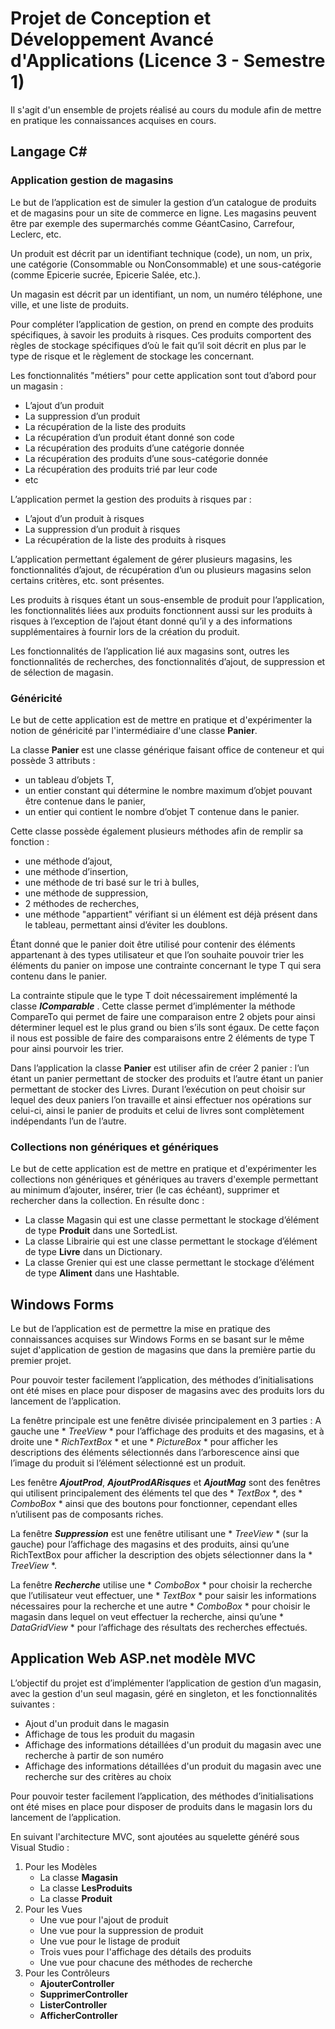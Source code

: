# Projet de Conception et Développement Avancé d'Applications (Licence 3 - Semestre 1)

Il s'agit d'un ensemble de projets réalisé au cours du module afin de mettre en pratique les connaissances acquises en cours.

## Langage C#

###  Application gestion de magasins

Le but de l’application est de simuler la gestion d’un catalogue de produits et de magasins pour un site de commerce en ligne. Les magasins peuvent être par exemple des supermarchés comme GéantCasino, Carrefour, Leclerc, etc.

Un produit est décrit par un identifiant technique (code), un nom, un prix, une catégorie (Consommable ou NonConsommable) et une sous-catégorie (comme Epicerie sucrée, Epicerie Salée, etc.).

Un magasin est décrit par un identifiant, un nom, un numéro téléphone, une ville, et une liste de produits.

Pour compléter l’application de gestion, on prend en compte des produits spécifiques, à savoir les produits à risques. Ces produits comportent des règles de stockage spécifiques d’où le fait qu’il soit décrit en plus par le type de risque et le règlement de stockage les concernant.


Les fonctionnalités "métiers" pour cette application sont tout d’abord pour un magasin :
* L’ajout d’un produit
* La suppression d’un produit
* La récupération de la liste des produits
* La récupération d’un produit étant donné son code
* La récupération des produits d’une catégorie donnée
* La récupération des produits d’une sous-catégorie donnée
* La récupération des produits trié par leur code
* etc

L’application permet la gestion des produits à risques par :
* L’ajout d’un produit à risques
* La suppression d’un produit à risques
* La récupération de la liste des produits à risques

L’application permettant également de gérer plusieurs magasins, les fonctionnalités d’ajout, de récupération d’un ou plusieurs magasins selon certains critères, etc. sont présentes.


Les produits à risques étant un sous-ensemble de produit pour l’application, les fonctionnalités liées aux produits fonctionnent aussi sur les produits à risques à l’exception de l’ajout étant donné qu’il y a des informations supplémentaires à fournir lors de la création du produit.

Les fonctionnalités de l’application lié aux magasins sont, outres les fonctionnalités de recherches, des fonctionnalités d’ajout, de suppression et de sélection de magasin.

### Généricité

Le but de cette application est de mettre en pratique et d'expérimenter la notion de généricité par l'intermédiaire d'une classe **Panier**.

La classe **Panier**<T> est une classe générique faisant office de conteneur et qui possède 3 attributs :
* un tableau d’objets T,
* un entier constant qui détermine le nombre maximum d’objet pouvant être contenue dans le panier,
* un entier qui contient le nombre d’objet T contenue dans le panier.

Cette classe possède également plusieurs méthodes afin de remplir sa fonction :
* une méthode d’ajout,
* une méthode d’insertion,
* une méthode de tri basé sur le tri à bulles,
* une méthode de suppression,
* 2 méthodes de recherches,
* une méthode "appartient" vérifiant si un élément est déjà présent dans le tableau, permettant ainsi d’éviter les doublons.


Étant donné que le panier doit être utilisé pour contenir des éléments appartenant à des types utilisateur et que l’on souhaite pouvoir trier les éléments du panier on impose une contrainte concernant le type T qui sera contenu dans le panier.

La contrainte stipule que le type T doit nécessairement implémenté la classe ***IComparable***<T> . Cette classe permet d’implémenter la méthode CompareTo qui permet de faire une comparaison entre 2 objets pour ainsi déterminer lequel est le plus grand ou bien s’ils sont égaux. De cette façon il nous est possible de faire des comparaisons entre 2 éléments de type T pour ainsi pourvoir les trier.


Dans l’application la classe **Panier**<T> est utiliser afin de créer 2 panier : l’un étant un panier permettant de stocker des produits et l’autre étant un panier permettant de stocker des Livres. Durant l’exécution on peut choisir sur lequel des deux paniers l’on travaille et ainsi effectuer nos opérations sur celui-ci, ainsi le panier de produits et celui de livres sont complètement indépendants l’un de l’autre. 

### Collections non génériques et génériques

Le but de cette application est de mettre en pratique et d'expérimenter les collections non génériques et génériques au travers d'exemple permettant au minimum d’ajouter, insérer, trier (le cas échéant), supprimer et rechercher dans la collection. En résulte donc :
* La classe Magasin qui est une classe permettant le stockage d’élément de type **Produit** dans une SortedList.
* La classe Librairie qui est une classe permettant le stockage d’élément de type **Livre** dans un Dictionary.
* La classe Grenier qui est une classe permettant le stockage d’élément de type **Aliment** dans une Hashtable.

## Windows Forms

Le but de l’application est de permettre la mise en pratique des connaissances acquises sur Windows Forms en se basant sur le même sujet d'application de gestion de magasins que dans la première partie du premier projet.

Pour pouvoir tester facilement l’application, des méthodes d’initialisations ont été mises en place pour disposer de magasins avec des produits lors du lancement de l’application.

La fenêtre principale est une fenêtre divisée principalement en 3 parties : A gauche une * *TreeView* * pour l’affichage des produits et des magasins, et à droite une * *RichTextBox* * et une * *PictureBox* * pour afficher les descriptions des éléments sélectionnés dans l’arborescence ainsi que l’image du produit si l’élément sélectionné est un produit.

Les fenêtre ***AjoutProd***, ***AjoutProdARisques*** et ***AjoutMag*** sont des fenêtres qui utilisent principalement des éléments tel que des * *TextBox* *, des * *ComboBox* * ainsi que des boutons pour fonctionner, cependant elles n’utilisent pas de composants riches.

La fenêtre ***Suppression*** est une fenêtre utilisant une * *TreeView* * (sur la gauche) pour l’affichage des magasins et des produits, ainsi qu’une RichTextBox pour afficher la description des objets sélectionner dans la * *TreeView* *.

La fenêtre ***Recherche*** utilise une * *ComboBox* * pour choisir la recherche que l’utilisateur veut effectuer, une * *TextBox* * pour saisir les informations nécessaires pour la recherche et une autre * *ComboBox* * pour choisir le magasin dans lequel on veut effectuer la recherche, ainsi qu’une * *DataGridView* * pour l’affichage des résultats des recherches effectués.

## Application Web ASP.net modèle MVC

L’objectif du projet est d’implémenter l’application de gestion d’un magasin, avec la gestion d'un seul magasin, géré en singleton, et les fonctionnalités suivantes :
* Ajout d'un produit dans le magasin
* Affichage de tous les produit du magasin
* Affichage des informations détaillées d'un produit du magasin avec une recherche à partir de son numéro
* Affichage des informations détaillées d'un produit du magasin avec une recherche sur des critères au choix

Pour pouvoir tester facilement l’application, des méthodes d’initialisations ont été mises en place pour
disposer de produits dans le magasin lors du lancement de l’application.

En suivant l'architecture MVC, sont ajoutées au squelette généré sous Visual Studio :
1. Pour les Modèles
    - La classe **Magasin**
    - La classe **LesProduits**
    - La classe **Produit**
2. Pour les Vues
    - Une vue pour l'ajout de produit
    - Une vue pour la suppression de produit
    - Une vue pour le listage de produit
    - Trois vues pour l'affichage des détails des produits
    - Une vue pour chacune des méthodes de recherche
3. Pour les Contrôleurs
    - **AjouterController**
    - **SupprimerController**
    - **ListerController**
    - **AfficherController**
